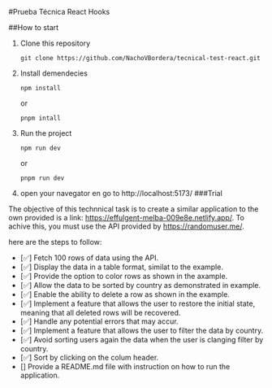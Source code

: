 #Prueba Técnica React Hooks

##How to start

1. Clone this repository

   ```
   git clone https://github.com/NachoVBordera/tecnical-test-react.git
   ```

2. Install demendecies
   ```
   npm install
   ```
   or
   ```
   pnpm intall
   ```
3. Run the project
   ```
   npm run dev
   ```
   or
   ```
   pnpm run dev
   ```
4. open your navegator en go to http://localhost:5173/
   ###Trial

The objective of this technnical task is to create a similar application to the own provided is a link:
https://effulgent-melba-009e8e.netlify.app/.
To achive this, you must use the API provided by https://randomuser.me/.

here are the steps to follow:

- [✅] Fetch 100 rows of data using the API.
- [✅] Display the data in a table format, similat to the example.
- [✅] Provide the option to color rows as shown in the axample.
- [✅] Allow the data to be sorted by country as demonstrated in example.
- [✅] Enable the ability to delete a row as shown in the example.
- [✅] Implement a feature that allows the user to restore the initial state, meaning that all deleted rows will be recovered.
- [✅] Handle any potential errors that may accur.
- [✅] Implement a feature that allows the user to filter the data by country.
- [✅] Avoid sorting users again the data when the user is clanging filter by country.
- [✅] Sort by clicking on the colum header.
- [] Provide a README.md file with instruction on how to run the application.
